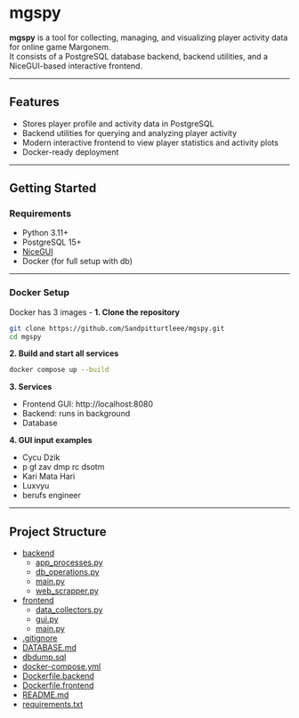 # mgspy

**mgspy** is a tool for collecting, managing, and visualizing player activity data for online game Margonem.  
It consists of a PostgreSQL database backend, backend utilities, and a NiceGUI-based interactive frontend.

---

## Features

- Stores player profile and activity data in PostgreSQL
- Backend utilities for querying and analyzing player activity
- Modern interactive frontend to view player statistics and activity plots
- Docker-ready deployment
---

## Getting Started

### Requirements

- Python 3.11+
- PostgreSQL 15+
- [NiceGUI](https://nicegui.io/)
- Docker (for full setup with db)

---
### Docker Setup
Docker has 3 images - 
**1. Clone the repository**
```bash
git clone https://github.com/Sandpitturtleee/mgspy.git
cd mgspy
```
**2.  Build and start all services**
```bash
docker compose up --build
```
**3. Services**

- Frontend GUI: http://localhost:8080 
- Backend: runs in background
- Database

**4. GUI input examples**
- Cycu Dzik
- p gł zav dmp rc dsotm
- Kari Mata Hari
- Luxvyu
- berufs engineer
---

## Project Structure
 * [backend](./backend)
   * [app_processes.py](./backend/app_processes.py)
   * [db_operations.py](./backend/db_operations.py)
   * [main.py](./backend/main.py)
   * [web_scrapper.py](./backend/web_scrapper.py)
 * [frontend](./frontend)
   * [data_collectors.py](./frontend/data_collectors.py)
   * [gui.py](./frontend/gui.py)
   * [main.py](./frontend/main.py)
 * [.gitignore](./.gitignore)
 * [DATABASE.md](./DATABASE.md)
 * [dbdump.sql](./dbdump.sql)
 * [docker-compose.yml](./docker-compose.yml)
 * [Dockerfile.backend](./Dockerfile.backend)
 * [Dockerfile.frontend](./Dockerfile.frontend)
 * [README.md](./README.md)
 * [requirements.txt](./requirements.txt)
